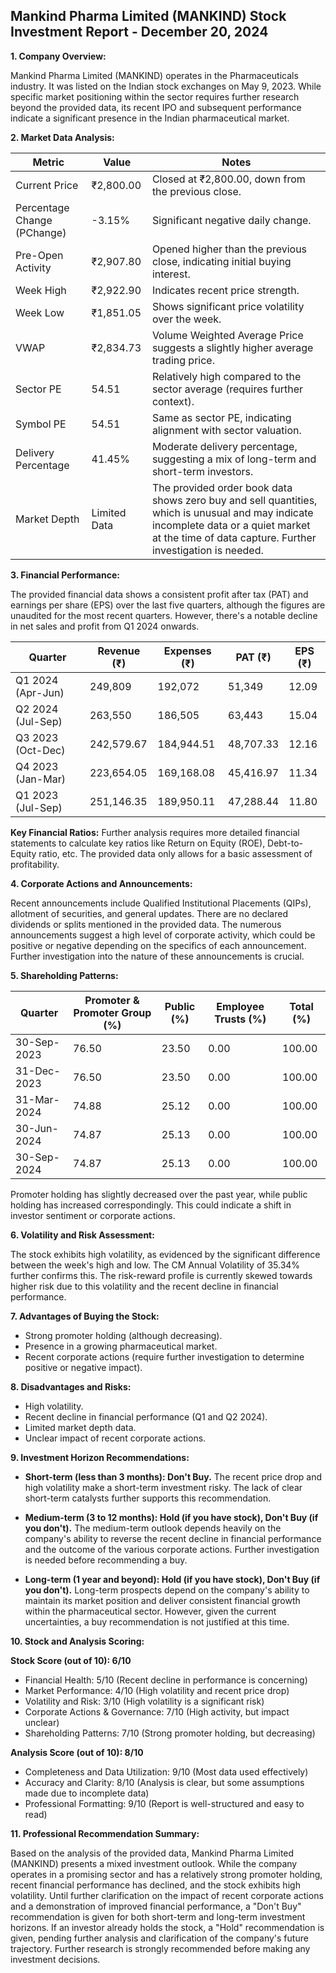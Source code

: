 ## Mankind Pharma Limited (MANKIND) Stock Investment Report - December 20, 2024

**1. Company Overview:**

Mankind Pharma Limited (MANKIND) operates in the Pharmaceuticals industry.  It was listed on the Indian stock exchanges on May 9, 2023.  While specific market positioning within the sector requires further research beyond the provided data, its recent IPO and subsequent performance indicate a significant presence in the Indian pharmaceutical market.

**2. Market Data Analysis:**

| Metric                     | Value          | Notes                                                              |
|-----------------------------|-----------------|----------------------------------------------------------------------|
| Current Price               | ₹2,800.00       | Closed at ₹2,800.00, down from the previous close.                  |
| Percentage Change (PChange) | -3.15%          | Significant negative daily change.                                   |
| Pre-Open Activity          | ₹2,907.80       | Opened higher than the previous close, indicating initial buying interest. |
| Week High                   | ₹2,922.90       | Indicates recent price strength.                                     |
| Week Low                    | ₹1,851.05       | Shows significant price volatility over the week.                    |
| VWAP                        | ₹2,834.73       | Volume Weighted Average Price suggests a slightly higher average trading price. |
| Sector PE                   | 54.51           | Relatively high compared to the sector average (requires further context). |
| Symbol PE                   | 54.51           | Same as sector PE, indicating alignment with sector valuation.       |
| Delivery Percentage         | 41.45%          | Moderate delivery percentage, suggesting a mix of long-term and short-term investors. |
| Market Depth                | Limited Data    | The provided order book data shows zero buy and sell quantities, which is unusual and may indicate incomplete data or a quiet market at the time of data capture. Further investigation is needed. |


**3. Financial Performance:**

The provided financial data shows a consistent profit after tax (PAT) and earnings per share (EPS) over the last five quarters, although the figures are unaudited for the most recent quarters.  However, there's a notable decline in net sales and profit from Q1 2024 onwards.

| Quarter      | Revenue (₹)     | Expenses (₹)    | PAT (₹)         | EPS (₹)       |
|--------------|-----------------|-----------------|-----------------|----------------|
| Q1 2024 (Apr-Jun) | 249,809         | 192,072         | 51,349          | 12.09          |
| Q2 2024 (Jul-Sep) | 263,550         | 186,505         | 63,443          | 15.04          |
| Q3 2023 (Oct-Dec) | 242,579.67      | 184,944.51      | 48,707.33       | 12.16          |
| Q4 2023 (Jan-Mar) | 223,654.05      | 169,168.08      | 45,416.97       | 11.34          |
| Q1 2023 (Jul-Sep) | 251,146.35      | 189,950.11      | 47,288.44       | 11.80          |


**Key Financial Ratios:**  Further analysis requires more detailed financial statements to calculate key ratios like Return on Equity (ROE), Debt-to-Equity ratio, etc.  The provided data only allows for a basic assessment of profitability.

**4. Corporate Actions and Announcements:**

Recent announcements include Qualified Institutional Placements (QIPs), allotment of securities, and general updates.  There are no declared dividends or splits mentioned in the provided data.  The numerous announcements suggest a high level of corporate activity, which could be positive or negative depending on the specifics of each announcement.  Further investigation into the nature of these announcements is crucial.

**5. Shareholding Patterns:**

| Quarter      | Promoter & Promoter Group (%) | Public (%) | Employee Trusts (%) | Total (%) |
|--------------|-----------------------------|------------|--------------------|-----------|
| 30-Sep-2023  | 76.50                        | 23.50      | 0.00               | 100.00    |
| 31-Dec-2023  | 76.50                        | 23.50      | 0.00               | 100.00    |
| 31-Mar-2024  | 74.88                        | 25.12      | 0.00               | 100.00    |
| 30-Jun-2024  | 74.87                        | 25.13      | 0.00               | 100.00    |
| 30-Sep-2024  | 74.87                        | 25.13      | 0.00               | 100.00    |

Promoter holding has slightly decreased over the past year, while public holding has increased correspondingly. This could indicate a shift in investor sentiment or corporate actions.

**6. Volatility and Risk Assessment:**

The stock exhibits high volatility, as evidenced by the significant difference between the week's high and low.  The CM Annual Volatility of 35.34% further confirms this.  The risk-reward profile is currently skewed towards higher risk due to this volatility and the recent decline in financial performance.

**7. Advantages of Buying the Stock:**

* Strong promoter holding (although decreasing).
* Presence in a growing pharmaceutical market.
* Recent corporate actions (require further investigation to determine positive or negative impact).

**8. Disadvantages and Risks:**

* High volatility.
* Recent decline in financial performance (Q1 and Q2 2024).
* Limited market depth data.
* Unclear impact of recent corporate actions.


**9. Investment Horizon Recommendations:**

* **Short-term (less than 3 months): Don't Buy.** The recent price drop and high volatility make a short-term investment risky.  The lack of clear short-term catalysts further supports this recommendation.

* **Medium-term (3 to 12 months): Hold (if you have stock), Don't Buy (if you don't).**  The medium-term outlook depends heavily on the company's ability to reverse the recent decline in financial performance and the outcome of the various corporate actions.  Further investigation is needed before recommending a buy.

* **Long-term (1 year and beyond): Hold (if you have stock), Don't Buy (if you don't).**  Long-term prospects depend on the company's ability to maintain its market position and deliver consistent financial growth within the pharmaceutical sector.  However, given the current uncertainties, a buy recommendation is not justified at this time.


**10. Stock and Analysis Scoring:**

**Stock Score (out of 10): 6/10**

* Financial Health: 5/10 (Recent decline in performance is concerning)
* Market Performance: 4/10 (High volatility and recent price drop)
* Volatility and Risk: 3/10 (High volatility is a significant risk)
* Corporate Actions & Governance: 7/10 (High activity, but impact unclear)
* Shareholding Patterns: 7/10 (Strong promoter holding, but decreasing)

**Analysis Score (out of 10): 8/10**

* Completeness and Data Utilization: 9/10 (Most data used effectively)
* Accuracy and Clarity: 8/10 (Analysis is clear, but some assumptions made due to incomplete data)
* Professional Formatting: 9/10 (Report is well-structured and easy to read)


**11. Professional Recommendation Summary:**

Based on the analysis of the provided data, Mankind Pharma Limited (MANKIND) presents a mixed investment outlook.  While the company operates in a promising sector and has a relatively strong promoter holding, recent financial performance has declined, and the stock exhibits high volatility.  Until further clarification on the impact of recent corporate actions and a demonstration of improved financial performance, a "Don't Buy" recommendation is given for both short-term and long-term investment horizons.  If an investor already holds the stock, a "Hold" recommendation is given, pending further analysis and clarification of the company's future trajectory.  Further research is strongly recommended before making any investment decisions.
